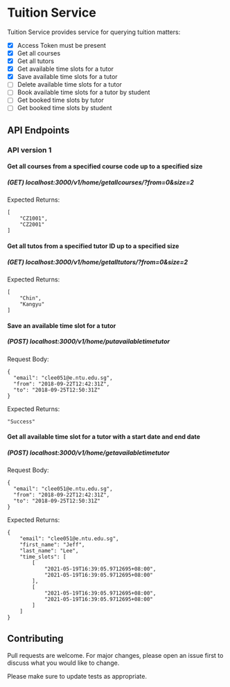 # Tuition Service

Tuition Service provides service for querying tuition matters:
- [x] Access Token must be present
- [x] Get all courses
- [x] Get all tutors
- [x] Get available time slots for a tutor
- [x] Save available time slots for a tutor
- [ ] Delete available time slots for a tutor
- [ ] Book available time slots for a tutor by student
- [ ] Get booked time slots by tutor
- [ ] Get booked time slots by student

## API Endpoints
### API version 1

#### Get all courses from a specified course code up to a specified size

##### (GET) localhost:3000/v1/home/getallcourses/?from=0&size=2

Expected Returns:

```
[
    "CZ1001",
    "CZ2001"
]
```

#### Get all tutos from a specified tutor ID up to a specified size

##### (GET) localhost:3000/v1/home/getalltutors/?from=0&size=2

Expected Returns:

```
[
    "Chin",
    "Kangyu"
]
```

#### Save an available time slot for a tutor

##### (POST) localhost:3000/v1/home/putavailabletimetutor

Request Body:

```
{
  "email": "clee051@e.ntu.edu.sg",
  "from": "2018-09-22T12:42:31Z",
  "to": "2018-09-25T12:50:31Z"
}
```

Expected Returns:

```
"Success"
```

#### Get all available time slot for a tutor with a start date and end date

##### (POST) localhost:3000/v1/home/getavailabletimetutor

Request Body:

```
{
  "email": "clee051@e.ntu.edu.sg",
  "from": "2018-09-22T12:42:31Z",
  "to": "2018-09-25T12:50:31Z"
}
```

Expected Returns:

```
{
    "email": "clee051@e.ntu.edu.sg",
    "first_name": "Jeff",
    "last_name": "Lee",
    "time_slots": [
        [
            "2021-05-19T16:39:05.9712695+08:00",
            "2021-05-19T16:39:05.9712695+08:00"
        ],
        [
            "2021-05-19T16:39:05.9712695+08:00",
            "2021-05-19T16:39:05.9712695+08:00"
        ]
    ]
}
```

## Contributing
Pull requests are welcome. For major changes, please open an issue first to discuss what you would like to change.

Please make sure to update tests as appropriate.